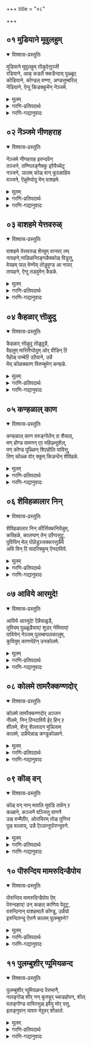 +++
title = "०८"

+++


## ०१ मुडियाने मूवुलहुम्
<details open><summary>विश्वास-प्रस्तुतिः</summary>

मुडियाने मूवुलहुम् तॊऴुदेत्तुञ्जी  
रडियाने, आऴ् कडलै क्कडैन्दाय् पुळ्ळूर्  
कॊडियाने, कॊण्डल् वण्णा, अण्डत्तुम्बरिल्  
नॆडियाने, ऎन्ऱु किडक्कुमॆन् नॆञ्जमे.
</details>

<details><summary>मूलम्</summary>

मुडियाने मूवुलहुम् तॊऴुदेत्तुञ्जी  
रडियाने, आऴ् कडलै क्कडैन्दाय् पुळ्ळूर्  
कॊडियाने, कॊण्डल् वण्णा, अण्डत्तुम्बरिल्  
नॆडियाने, ऎन्ऱु किडक्कुमॆन् नॆञ्जमे.
</details>

<details><summary>गरणि-प्रतिपदार्थः</summary>

मुडियाने = उन्नतवाद किरीटवुळ्ळवने, मू उलहुम् = मूरुलोकगळू, तॊऴुदु एत्तुम् = स्तुतिसि, नमस्करिसुव, शीर् = पवित्रवाद, अडियाने \+ तिरुवडिगळुळ्ळवने, आऴ् कडल् = आळवाद कडलन्नु, कडैन्दाय् = कडॆदवने, पुळ् पुळ् लूर् = गरुडपक्षियन्नु वाहनवागियू, कॊडियाने = ध्वज\(लाञ्छन\)वागियू उळ्ळवने, कॊण्डल् वण्णा = कालमेघद बण्णवुळ्ळवने, अण्डत्तु = ब्रह्माण्डद, उम्बरिन् = देवतॆगळ, नॆडियाने = ऒडॆयने, ऎन्ऱु = ऎन्दु, किडक्कुम् = अनुसन्धिसुत्तिरुवुदु, ऎन् नॆञ्जमे = नन्न मनस्से.
</details>

<details><summary>गरणि-गद्यानुवादः</summary>

उन्नतवाद किरीटवुळ्ळवने, मूरुलोकगळू ऎरगि स्तुतिसुव पवित्रवाद तिरुवडिगळुळ्ळवने, आळवाद कडलन्नु कडॆदवने, गरुडनन्नु वाहनवागियू ध्वजद लाञ्छनवागियू उळ्ळवने, कालमेघद बण्णदवने, ब्रह्माण्डद देवतॆगळिगॆल्ल ऒडॆयने ऎन्दु नन्न मनस्सु \(सदा\) अनुसन्धिसुत्तिरुवुदु. 

ई पाशुरदल्लि आळ्वाररु तम्म मनस्सु भगवन्तनन्नु यावयाव बगॆयल्लि चित्रिसिकॊळ्ळुत्तदॆ ऎन्दु हेळिकॊळ्ळुत्तारॆ. 

“मुडियाने” – तानु सृष्टिसिद सकललोकगळिगू, सकलजीव कोटिगळिगू ताने ऒडॆयनागि, रक्षकनागिरुववनु ऎन्दु तोरिसलु मत्तु तनगॆ सरिसाटिये इल्लवॆम्बुदन्नु सूचिसलु भगवन्तनिगॆ अत्यन्त उन्नतवाद किरीटविदॆयन्तॆ. 

“मूवुलहुम् तॊऴुदेत्तुम्शीर् अडियने” – भगवन्तनु त्रिविक्रमनागि अवतरिसिदाग, अवन तिरुवडिगळु ऎल्ला लोकगळन्नू आवरिसिकॊण्डितष्टॆ. अत्यपरूपवाद आ तिरुवडियन्नु ऎल्लरू पूजिसि, अदक्कॆ ऎरगि भक्ति सूचिसिदरु ऎम्बुदर सूचनॆ इल्लिदॆ. 

“आळ् कडल् कडैन्दाय्” – तानु ऎल्लिगॆ ऎष्टुबेग होगबेकॆन्दु बयसिदरॆ, अल्लिगॆ अष्टे बेग करॆदॊय्यबल्ल सामर्थ्य गरुडनदु. भक्तिसेवॆगळिगॆ आकरनागिरुव अवन हिरिमॆयन्नु जगत्तिगॆ तोरिसलु अवनन्नु तन्न वाहनवागियू, तन्न ध्वजद लाञ्छनवागियू भगवन्तनु स्वीकरिसिद्दानॆ. 

“कॊण्डल् वण्णा” – कार्मुगिलन्तॆ अत्याकर्षकवाद मत्तु औदार्यदिन्द तुम्बितुळुकुवनाद्दरिन्द भगवन्तनन्नु हागॆये सम्बोधिसलागिदॆ. श्रीकृष्णावतारदल्लि गोपियरिगॆ कार्मुगिलु कण्णिगॆ बिद्दकूडले, आवरु अदन्नु श्रीकृष्णनॆन्दे भ्रमिसि परवशवागुत्तिद्दरन्तॆ. 

“अण्डत्तुम्बरिल् नॆडियाने” – ब्रह्माण्डदल्लिरुव ऎल्ला देवतॆगळिगू ऒडॆयनु भगवन्त. \(परमपददल्लिरुव नित्यसूरिगळ ऒडॆयने भगवन्त ऎन्दू इदक्कॆ अर्थमाडुत्तानॆ\). 

आळ्वाररु हेळुत्तारॆ- नन्न मनस्सु भगवन्तनन्नु सर्वेश्वरा, मूरुलोकगळु ऎरगि स्तुतिसुव पवित्र तिरुवडिगळुळ्ळवने, पाल्गडलन्नु कडॆदवने, गरुडवाहनने, गरुड ध्वजने, कार्मुगिलबण्णदवने, ऎन्दु ऎडॆबिडदन्तॆ चिन्तिसुत्तिरुत्तदॆ.
</details>



## ०२ नॆञ्जमे नीणहराह
<details open><summary>विश्वास-प्रस्तुतिः</summary>

नॆञ्जमे नीणहराह इरुन्दवॆन्  
तञ्जने, तण्णिलङ्गैक्कु इऱैयैच्चॆट्र  
नञ्जने, ञालम् कॊळ् वान् कुऱळाहिय  
वञ्जने, ऎन्नुमॆप्पोदु मॆन् वाशहमे.
</details>

<details><summary>मूलम्</summary>

नॆञ्जमे नीणहराह इरुन्दवॆन्  
तञ्जने, तण्णिलङ्गैक्कु इऱैयैच्चॆट्र  
नञ्जने, ञालम् कॊळ् वान् कुऱळाहिय  
वञ्जने, ऎन्नुमॆप्पोदु मॆन् वाशहमे.
</details>

<details><summary>गरणि-प्रतिपदार्थः</summary>

नॆञ्जमे = मनस्सन्ने, नीळ् नहर् आह = विशालवाद नगरवन्नागि, इरुन्द = माडिकॊण्डिरुव, ऎन् = नन्न, तञ्जने = गॆळॆयने, तण् इलङ्गैक्कु = तम्पाद लङ्कॆगॆ, इऱैयै = राजनन्नु, शॆट्र = कॊन्द \(नाशपडिसिद\), नञ्जने = विषसमानने, ञालम् = नॆलवन्नु, कॊळ् वान् = पडॆयुवुदक्कागि, कुऱळ् आहिय = वामनवटुवाद, वञ्जने = वञ्चकने, ऎन्नुम् = ऎन्नुत्तदॆ, ऎपोदुम् = यावागलू, ऎन् वाशहमे = नन्न नालगॆये \(नन्न मातुगळे\). 
</details>

<details><summary>गरणि-गद्यानुवादः</summary>

मनस्सन्ने विशालवाद नगरवन्नागि माडिकॊण्डिरुव नन्न स्नेहितने, \(जॊतॆगारने\) तम्पाद लङ्कॆय राजनन्नु नाशपडिसिद विषद समानने, नॆलवन्नु पडॆदुकॊळ्ळुवुदक्कागि वामनवटुवाद वञ्चकने, ऎन्नुत्तदॆ यावागलू नन्न बायिन्द हॊरबीळुव मातुगळु. 

मनस्सन्ने विशालवाद नगरवन्नागि माडिकॊण्डिरुव नन्न स्नेहितने, \(जॊतॆगारने\), तम्पाद लङ्कॆय राजनन्नु नाशपडिसिद विषद समानने, नॆलवन्नु पडॆदुकॊळ्ळुवुदक्कागि वामन वटुवाद वञ्चकने, ऎन्नुत्तदॆ यावागलू नन्न बायिन्द हॊरबीळुव मातुगळु.

तम्म मनस्सु भगवन्तनन्नु सदा चिन्तिसुत्तिरुवन्तॆ अनुग्रहिसि अदक्कॆ तम्म औदार्यवन्नु तोरिसिद्दारॆन्दु आळ्वाररु इदर हिन्दिन पाशुरदल्लि हेळिदरष्टॆ. ईग, अदे बगॆय औदार्यवन्नु तम्म नालगॆगू तोरिसबेकॆन्दु बेडुत्तारॆ.

आळ्वाररु हेळुत्तारॆ- भगवन्त, नीनु नन्न मनस्सन्ने निन्न विशालवाद परमपदवन्नागि माडिकॊण्डु, अल्लिये, नन्न आत्मनिगॆ अत्यन्त समीपवर्तियागि, निकटवर्तियागि, गॆळॆयनागि इरुवुदु निन्न औदार्यवन्नु सूचिसुत्तदॆ. दुष्टनाद लङ्काधिपतियाद रावणासुरनन्नु नाशपडिसुव विषप्रायनादॆ. यारन्नु याव बगॆयल्लि निग्रहिसबेको, अनुग्रहिसबेको अदु निनगॆ गॊत्तिदॆ. बलिचक्रवर्तियिन्द मूरडि नॆलवन्नु बेडलु नीनु वामन वटुवागि अवन बळिगॆ बन्दु, अदन्नु पडॆद कूडले, त्रिविक्रमनागि बॆळॆदु, अवनन्नु वञ्चिसिदॆयष्टॆ. निन्न ई बगॆय विस्मयकरवाद, अद्भुतवाद, रोमाञ्चकवाद प्रसङ्गगळन्नु नन्न नालगॆ ऎडॆबिडदन्तॆ हेळि आनन्दिसुवन्तॆ औदार्यदिन्द अनुग्रहिसु.
</details>



## ०३ वाशहमे येत्तवरुळ्
<details open><summary>विश्वास-प्रस्तुतिः</summary>

वाशहमे येत्तवरुळ् शॆय्युम् वानवर् तम्  
नायहने,नाळिळन्तिङ्गळैक्कोळ् विडुत्तु,  
वेयहम् पाल् वॆण्णॆय् तॊडुवुण्ड आ नायर्  
तायहने, ऎन्ऱु तडवुमॆन् कैहळे.
</details>

<details><summary>मूलम्</summary>

वाशहमे येत्तवरुळ् शॆय्युम् वानवर् तम्  
नायहने,नाळिळन्तिङ्गळैक्कोळ् विडुत्तु,  
वेयहम् पाल् वॆण्णॆय् तॊडुवुण्ड आ नायर्  
तायहने, ऎन्ऱु तडवुमॆन् कैहळे.
</details>

<details><summary>गरणि-प्रतिपदार्थः</summary>

वाशहमे = मातन्ने, एत्तुम् = स्तुतिसुवुदक्कागि, अरुळ् शॆय्युम् = कृपॆदोरुव, वानवर् तम् = देवतॆगळ, नायहने = ऒडॆयने, नाळ् = हॊसदाद, इळ तिङ्गळ = बालचंरन, कोळ् विडुत्तु = सङ्कटवन्नु बिडिसि, वेय् दहम् = बिदिरिन मनॆगळ, पाल् वॆण्णॆय् = हालुबॆण्नॆयन्नु, तॊडु = कपटदिन्द, उण्ड = उण्डन्थ, आन् = गण्डसे\(बालकरे\), आयर् तायहने = गोवळर रक्षकने, ऎन्ऱु= ऎन्दु, तडवुम् = सवरुवुदु, ऎन् कैहळे = नन्न कैगळे.
</details>

<details><summary>गरणि-गद्यानुवादः</summary>

मातन्नॆ बळसि स्तुतिसुवुदक्कागि कृपॆदोरुव देवतॆगळ ऒडॆयने, ऎळॆय चन्द्रन गोळन्नु बिडिसिदवने, बिदिरिन मनॆगळ हालुबॆण्णॆयन्नु कपटदिन्द उण्ड गण्डने \(बालकने\), गोवळर रक्षकने, ऎन्दु नन्नकैगळु सवरुत्तवॆ \(कट्टुत्तवॆ\). 

हिन्दिन पाशुरदल्लि नालगॆ माडबेकाद कॆलसवन्नुहेळलायितु. इल्लि कैगळु माडुवुदेनु ऎम्बुदन्नु हेळलागुत्तदॆ. 

आळ्वाररु हेळुत्तारॆ- ऎडॆबिडदन्तॆ निन्नन्नु स्तुतिसुवुदे कॆलसवन्नागि माडिकॊण्डिरुव देवतॆगळ ऒडॆयने, चन्द्रनिगॆ तट्टिद क्षयरोगद शापवन्नु निवारिसिद करुणाळुवे, गोकुलदल्लि गॊल्लतियरु कूडिट्टिद्द हालु बॆण्णॆमॊसरुगळन्नु कपटदिन्द उण्डबालकने, देवेन्द्रन कडुकोपद फलवाद बिरुसुमळॆयिन्द इडिय गोवळरन्नू गोवुगळ मन्दॆगळन्नु रक्षिसिदवने, ऎन्दु प्रार्थिसुत्ता नन्न कैगळु आनन्ददिन्द सवरिकॊळ्ळुत्तिरलि.
</details>



## ०४ कैहळार् त्तॊऴुदु
<details open><summary>विश्वास-प्रस्तुतिः</summary>

कैहळार् त्तॊऴुदु तॊळुदुन्नै,  
वैहलुम् मात्तिरैप्पोदुम् ओर् वीडिन् ऱि  
पैहॊळ् पाम्बेऱि उऱैयाने, उन्नै  
मॆय् कॊळक्काण विरुम्बुमॆन् कण्हळे.
</details>

<details><summary>मूलम्</summary>

कैहळार् त्तॊऴुदु तॊळुदुन्नै,  
वैहलुम् मात्तिरैप्पोदुम् ओर् वीडिन् ऱि  
पैहॊळ् पाम्बेऱि उऱैयाने, उन्नै  
मॆय् कॊळक्काण विरुम्बुमॆन् कण्हळे.
</details>

<details><summary>गरणि-प्रतिपदार्थः</summary>

कैहळ् = कैगळिन्द, आर् = परिपूर्णवागि, तॊऴुदु, तॊऴुदु, उन्नै= निन्नन्नु, नमस्करिसि, नमस्करिसि, वैहलुम् = अनुदिनवू, मात्तिरै पॊऴुदुम् = क्षणकालवू, ओर् वीडु इन् ऱि= ऒन्दु स्वल्पवू बिडदन्तॆ, पैकॊळ् = हॆडॆयन्नुळ्ळ, पाम्बु = हावन्नु, एऱि = हत्ति, उऱैयाने निद्रिसुववने, उन्नै = निन्नन्नु, मैय् कॊळ्ळ = सत्यवागि, \(नीनु इरुवन्तॆये निन्न स्वस्वरूपदल्लि\), काण = नोडबेकॆन्दु, विरुम्बुम्= आशिसुत्तवॆ, ऎन् कण् कळे = नन्न कण्णुगळे. 
</details>

<details><summary>गरणि-गद्यानुवादः</summary>

हॆडॆयन्नुळ्ळ हावन्नेरि निद्रिसुववने, निन्नन्नु अनुदिनवू ऒन्दु क्षणकालवन्नू बिडदन्तॆ कैगळिन्द परिपूर्णवागि नमस्करिसि, नमस्करिसि, निन्नन्नु निन्न निजस्वरूपदल्लिये नोडबेकॆन्दु नन्न कण्णुगळु आशिसुत्तवॆ.

आळ्वाररु हेळुत्तारॆ- पाल्गडलल्लि अनन्तशयननागि पवडिसि योग निद्दॆयल्लिरुव सर्वेश्वरने, नन्न कैगळु तम्म कॆलसवन्नु तप्पदॆ नडॆसुत्तिवॆ. अवु अनुदिनवू ऒन्दु क्षणकालवन्नू व्यर्थगॊळिसदन्तॆ, निन्नन्नु नमस्करिसुत्तले इवॆ. आदरॆ, निन्न आ निजस्वरूपवन्नु नीनेनगॆ कृपॆमाडि तोरि, नन्न कण्णुगळिगॆ हब्बवन्नु माडबेकॆम्ब अवुगळ आशॆयन्नु पूर्णगॊळिसु.
</details>



## ०५ कण्हळाल् काण
<details open><summary>विश्वास-प्रस्तुतिः</summary>

कण्हळाल् काण वरुङ्गॊलॆन् ऱा शैयाल्,  
मण् हॊण्ड वामनन् एऱ महिऴ्न्दुशॆल्,  
पण् कॊण्ड पुळ्ळिन् शिऱहॊलि पावित्तु,  
तिण् कॊळ्ळ वोर् क्कूम् किडन्दॆन् शॆविहळे.
</details>

<details><summary>मूलम्</summary>

कण्हळाल् काण वरुङ्गॊलॆन् ऱा शैयाल्,  
मण् हॊण्ड वामनन् एऱ महिऴ्न्दुशॆल्,  
पण् कॊण्ड पुळ्ळिन् शिऱहॊलि पावित्तु,  
तिण् कॊळ्ळ वोर् क्कूम् किडन्दॆन् शॆविहळे.
</details>

<details><summary>गरणि-प्रतिपदार्थः</summary>

कण् हळाल् = कण्णुगळिन्द, काण = नोडलु, वरुम् कॊळ् = बरुवनल्लवे, ऎन्ऱु = आशैयाल् = आशॆयिन्द, मण् कॊण्ड = भूमियन्नु पडॆदुकॊण्ड, वामनन् = वामन मूर्तियु, एऱ = तन्नन्नेरलु, महिऴ्न्दु = आनन्दिसि, शॆल् = \(हारि\) नडॆयुत्तिरलु \(हारिहोगुत्तिरलु\), पण् कॊण्ड = गानवन्नु माडुव, पुळ्ळिन् = गरुडपक्षिय, शिऱकु ऒलि = रॆक्कॆय ध्वनियन्नु, पावित्तु = नॆनॆयुत्त \(स्मरिसिकॊळ्ळुत्ता\), तिण् कॊळ्ळ = समाधानपडलु \(शान्तियन्नु पडॆयलु\), ओर् क्कुम्= प्रयत्निसुत्तवॆ, किडन्दु = परवशवागिद्दुकॊण्डु, ऎन् शॆविहळे = नन्न किविगळे. 
</details>

<details><summary>गरणि-गद्यानुवादः</summary>

कण्णुगळिन्द काणलु \(प्रत्यक्षवागि\) बरुवनल्लवे ऎम्ब आशॆयिन्द, भूमियन्नु पडॆदुकॊण्ड वामनमूर्तियु तन्न मेलॆ एरलु, आनन्दिसि, हारिहोगुव गरुडपक्षिय रॆक्कॆगळिन्द हॊम्मुव गानद ध्वनियन्नु \(नादवन्नु\) स्मरिसिकॊळ्ळुत्ता, नन्न किविगळु परवशगॊण्डु शान्तियन्नु पडॆयलु \(समाधानपडॆयलु\) यत्निसुत्तवॆ. 

इल्लि किविगळु भगवन्नाम सङ्कीर्तनॆयन्नु आलिसुत्ता आनन्दिसुत्ता कालकळॆयबेकॆन्दु हेळलागुत्तिदॆ. 

आळ्वाररु हेळुत्तारॆ- भगवन्तनन्नु अवन निजस्वरूपदल्लिये नोडि नलियबेकॆन्दु आशॆगॊळ्ळुत्तवॆयष्टॆ. स्वामियु भूमियमेलॆ अवतरिसि बन्दद्दु हलवारु बारि. अवुगळल्लॊन्दु अवनु बलिचक्रवर्तिय बळिगॆ मूरडिनॆलवन्नु बेडुवुदक्कागि बन्दद्दु, आग अवनु अप्रतिम सुन्दरनाद वामन वटुवाद. गरुडवाहननागि बलिचक्रवर्तिय यागशालॆगॆ धाविसि बन्द. तन्न स्वामियन्नु हॊत्तु बेगलॆ अल्लिगॆ तरुव गरुडनिगू परमानन्दवायितु. अवन वेगद रॆक्कॆगळिन्द सामवेदद मञ्जुळ गानवु हॊरहॊम्मुत्तित्तु. आ दिव्यगानवन्नु नन्न किविगळु स्मरिसुत्ता, केळुत्ता, आ एकाग्रतॆयल्ले लीनगॊण्डु परवशवागलु यत्निसुत्तवॆ.
</details>



## ०६ शॆविहळालार निन्
<details open><summary>विश्वास-प्रस्तुतिः</summary>

शॆविहळालार निन् कीर्त्तिक्कनियॆन्नुम्,  
कविहळे, कालप्पण् तेन् उऱैप्पत्तुट्रु,  
पुवियिन् मेल् पॊन्नॆडुञ्जक्करत्तुन्नैये  
अवि विन् ऱि यादरिक्कुम् ऎनदाविये.
</details>

<details><summary>मूलम्</summary>

शॆविहळालार निन् कीर्त्तिक्कनियॆन्नुम्,  
कविहळे, कालप्पण् तेन् उऱैप्पत्तुट्रु,  
पुवियिन् मेल् पॊन्नॆडुञ्जक्करत्तुन्नैये  
अवि विन् ऱि यादरिक्कुम् ऎनदाविये.
</details>

<details><summary>गरणि-प्रतिपदार्थः</summary>

शॆविहळ् = किविगळु, आर = पूर्तियागि \(तृप्तिपडुवन्तॆ\), निन् = निन्न, कीर् त्ति कनि ऎन्नुम् = कीर्तिय हण्णु ऎम्ब \(कीर्तिमाधुर्यवॆम्ब\), कविहळे = कवितॆगळे, कालम् = कालक्कॆ, पण् = ऒदगिबरुव \(तक्कन्तॆ\), तेन् = जेनिन, उऱैप्प = तुम्ब स्रविसुत्तिरलु, तुट्रु = \(अवॆल्लवू\) कूडिकॊण्डु, पुवियिन् मेल्= भूमिय मेलॆ, पॊन् = सुन्दरवाद, नॆडु = दॊड्ड, चक्करत्तु = चक्रद, उन्नैये = निन्नन्ने, अऴवु इन् ऱि = ऎडॆबिडान्तॆ, आदरिक्कुम् = आशिसुवुदु \(आदरदिन्द निरीक्षिसुवुदु\), ऎन् दु आविये = नन्न प्राणवे. 
</details>

<details><summary>गरणि-गद्यानुवादः</summary>

किविगळु तृप्तिपडुवन्तॆ निन्न कीर्तिय माधुर्यवॆम्ब कवितॆगळे कालक्कॆ तक्कहागॆ मधुवन्नु तुम्ब स्रविसुत्तिरलु, अवु ऒट्टुगूडि, भूमियमेलॆ सुन्दरवाद दॊड्ड चक्रवन्नुधरिसिरुव निन्नन्ने ऎडॆबिडदन्तॆ नन्न प्राणगळु आदरदिन्द निरीक्षिसुत्तवॆ. 

आळ्वाररु हेळुत्तारॆ- भक्तिपरवशरागि भगवद्भक्तरु तम्म हृदयदिन्द मनसार हॊम्मिसुव विषयवॆल्लवू भगवन्तन कल्याण गुणकीर्तनॆये, कवितॆय रूपदल्लि इवु हॊरबीळुत्तवॆयष्टॆ. किविगळु अदन्नु दिव्यगानवागि एकाग्रतॆयिन्द केळि आनन्दिसुत्तवॆ. भक्तन बेरॆबेरॆ समयगळ बेरॆबेरॆ भावगळिगॆ तक्कन्तॆ, अवनिगॆ दिव्यानन्दवन्नुण्टुमाडुवुदक्कागि, आ भगवत्कीर्तियॆम्ब मधुवु आ कवितॆगळिन्द हरिदु बरुत्तिरुवुदु. ऎल्लवू चक्रायुधधारियाद सर्वेश्वरन गुणगानवॆम्बुदन्नु अरितुकॊण्डु, अवुगळन्नॆल्ला नन्न प्राणगळु आस्वादिसि, आनन्दिसुत्तवॆ.

किविगळु केळिसिकॊळ्ळुव मधुरवाद भगवद्गुणानुभाववन्नु नन्नप्राणगळु आदरदिन्द आस्वादिसि आनन्दिसुत्तवॆ- ऎन्दन्तॆ.
</details>



## ०७ आविये आरमुदे\!
<details open><summary>विश्वास-प्रस्तुतिः</summary>

आविये आरमुदे\! ऎन्नैयाळुडै,  
तूवियम् पुळ्ळूडैयाय्\! शुडर् नेमियाय्\!  
पावियेन् नॆञ्जम् पुलम्बप्पलकालुम्,  
कूवियुम् काणप्पॆऱेन् उनकोलमे.
</details>

<details><summary>मूलम्</summary>

आविये आरमुदे\! ऎन्नैयाळुडै,  
तूवियम् पुळ्ळूडैयाय्\! शुडर् नेमियाय्\!  
पावियेन् नॆञ्जम् पुलम्बप्पलकालुम्,  
कूवियुम् काणप्पॆऱेन् उनकोलमे.
</details>

<details><summary>गरणि-प्रतिपदार्थः</summary>

आविये = नन्न प्राणवे, आर् अमुदे = अपरूपवाद अमृतस्वरूपिये, ऎन्नै = नन्न, आळ् उडै = कैङ्कर्यवन्नुळ्ळवने \(नन्नन्नु किङ्करनन्नागि उळ्ळवने\), तूवि = रॆक्कॆपुक्कगळन्नु, अम् = सुन्दरवाद, पुळुडैयाय् = पक्षियन्नु \(वाहनवागि\) उळ्ळवने, शुडर् = तेजःपूर्णवाद, नेमियाय् = चक्रायुधवुळ्ळवने, पावियेन् = पापियाद नानु, नॆञ्जम् = \(नन्न\) मनस्सु, पुलम्ब, पलकालम् = ऎष्टो कालहलुबिदरू, कूवियुम् = कूगि करॆदरू, काणप्पॆऱेन् = काणलु पडॆयलिल्ल, उनकोलमे = निन्न सुन्दर रूपवन्ने.
</details>

<details><summary>गरणि-गद्यानुवादः</summary>

नन्न प्राणवे, अपरूपवाद अमृतस्वरूपिये, नन्नन्नु किङ्करनन्नागि उळ्ळवने, सुन्दरवाद रॆक्कॆपुक्कगळ गरुडपक्षियन्नु वाहनवागि उळ्ळवने, तेजोमयवाद चक्रायुधवन्नुळ्ळवने ऎन्दु पापियाद नन्न मनस्सु ऎष्टो कालदिन्द कूगुत्त हलुबुत्त इद्दरू, निन्न सुन्दररूपवन्नु काणलु पडॆयलिल्लवल्ल. 

आळ्वाररु हेळुत्तारॆ- सर्वेश्वरा, नन्न मनस्सु हेळुत्तदॆ. “नीने नन्न प्राण. नन्न अपरूपवाद अमृतवे. गरुडवाहन नीनु. नन्नन्नु निन्न दासनन्नागि माडिकॊण्डु कृपॆमाडिद्दी. हॊळॆयुव चक्रायुधवन्नु हिडिदिरुवॆ. निन्न दिव्यसुन्दररूपवन्नु ननगॆ तोरु” – ऎन्दु बगॆबगॆयागि ऎडॆबिडदन्तॆ निन्नन्नु बेडिदरू, हम्बलिसि हलुबिदरू, अङ्गलाचिदरू, निन्न सुन्दरवाद निजस्वरूपवन्नु नानु नोडलिल्लवल्ल ऎन्दु परितपिसुत्तदॆ.
</details>



## ०८ कोलमे तामरैक्कण्णदोर्
<details open><summary>विश्वास-प्रस्तुतिः</summary>

कोलमे तामरैक्कण्णदोर् अञ्जन  
नीलमे, निन् ऱिनदावियै ईर् हिन् ऱ  
शीलमे, शॆन्ऱु शॆल्लादन मुन्निलाम्  
कालमे, उन्नैयॆन्नाळ् कण्डुकॊळ्वने.
</details>

<details><summary>मूलम्</summary>

कोलमे तामरैक्कण्णदोर् अञ्जन  
नीलमे, निन् ऱिनदावियै ईर् हिन् ऱ  
शीलमे, शॆन्ऱु शॆल्लादन मुन्निलाम्  
कालमे, उन्नैयॆन्नाळ् कण्डुकॊळ्वने.
</details>

<details><summary>गरणि-प्रतिपदार्थः</summary>

कोलमे = सौन्दर्यवे, तामरै कण् अदु = आ तावरॆयन्तॆ कण्णुगळु, ओर् = अपरूपवाद, \(साटियिल्लद\) अञ्जनम् नीलमे = अञ्जनद \(काडिगॆय\) बॆट्टद हागॆ नीलवर्णवुळ्ळद्दे, निन्ऱु = नन्नल्लिये इद्दुकॊण्डु ऎनदु आवियै = नन्न प्राणवन्नु \(नन्न आत्मवन्नु\), ईर् किन् ऱ = नॆम्मदिगॊळिसुव, शीलमे = शीलस्वभावने, शॆन्ऱु = शॆल्लादन, मु निलाम् = कळॆद, कळॆयदॆ इरुव \(ईग नडॆयुत्तिरुव\), मुन्दॆ बरुव, कालमे = कालस्वरूपवे, उन्नै = निन्नन्नु, ऎन्नाळ् = याव कालक्कॆ \(यावाग\), कण्डकॊळ्वने = कण्डुकॊळ्ळुवॆनो. 
</details>

<details><summary>गरणि-गद्यानुवादः</summary>

सौन्दर्यवे, आ तावरॆय कण्णुगळु ऒन्दु अपरूपवाद साटियिल्लद काडिगॆय बॆट्टद हागॆ नीलबण्णवुळ्ळद्दे, नन्नल्लिये इद्दुकॊण्डु नन्नप्राणवन्नु \(आत्मवन्नु\) नॆम्मदिगॊळिसुव शीलगुणवे, कळॆद, ईग नडॆयुव, मत्तु मुन्दॆ बरुव कालस्वरूपवे, निन्नन्नु ऎन्दिगॆ \(याव कालक्कॆ\) नानु कण्डुकॊळ्ळुवॆनो\! 

आळ्वाररु हेळुत्तारॆ- स्वामी, सकलसौन्दर्यवू रूपवॆत्तन्तॆ इरुववनु नीनु \(साटियिल्लद दिव्यसुन्दरनु\). निन्न कण्णुगळे साकु. तावरॆ ऎसळिनन्तॆ विशालवागि, काडिगॆय बॆट्टद हागॆ, नीलिय बण्णद बॆट्टद हागॆ इवॆ. नन्न अन्तरङ्गदल्लिये इद्दुकॊण्डु, नन्न आत्मनिगॆ आसरॆकॊडुत्ता \(नॆम्मदि तरुत्ता\) इरुव शीलगुणवुळ्ळवनु नीनु. हिन्दॆ नडॆदुहोद, ईग नडॆयुत्तिरुव, मुन्दॆ नडॆयुव ऎल्ला कालवू \(स्वरूपियू\) नीने. निन्नन्नु नोडबेकॆन्दु अङ्गलाचुत्तिरुव नानु अदॆन्दिगॆ नोडुवॆनो ऎन्दु ननगॆ परितापवुण्टागुत्तदॆ.
</details>



## ०९ कॊळ् वन्
<details open><summary>विश्वास-प्रस्तुतिः</summary>

कॊळ् वन् नान् मावलि मूवडि तावॆन् ऱ  
कळ्वने, कञ्जनै वञ्जित्तु वाणनै  
उळ् वन्मैतीर, ओरायिरम् तोळ् तुणित्त  
पुळ् वल्लाय्, उन्नै ऎञ्ञान्ऱुपॊरुन्दुवने.
</details>

<details><summary>मूलम्</summary>

कॊळ् वन् नान् मावलि मूवडि तावॆन् ऱ  
कळ्वने, कञ्जनै वञ्जित्तु वाणनै  
उळ् वन्मैतीर, ओरायिरम् तोळ् तुणित्त  
पुळ् वल्लाय्, उन्नै ऎञ्ञान्ऱुपॊरुन्दुवने.
</details>

<details><summary>गरणि-प्रतिपदार्थः</summary>

कॊळ्वन्नान् = पडॆयतक्कवनुनानु, मावलि = महाबलिये, मू अडि = मूरु हॆज्जॆगळ नॆलवन्नु, ता = कॊडु, ऎन् ऱ = ऎन्दु हेळिद \(दर्पदिन्द केळिद\), कळ्वने = मायाविये, कञ्जनै= कंसनन्नु, वञ्जित्तु = वञ्चिसि, वाणनै = बाणासुरन, उळ् वन्मै तीर = अवनल्लि अडगिद्द सामर्थ्यवॆल्ल \(दुरहङ्कारवॆल्लवू\) तीरुवन्तॆ, ओर् आयिरम् तोळ् = ऒन्दु साविर तोळुगळन्नु, तुणित्त = तुण्डरिसिद, पुळ् वल्लाय् = गरुडवाहनने, उन्नै = निन्नन्नु, ऎञ्ञान्ऱु = ऎन्दिगॆ, पॊरुन्दुवने = हॊन्दिकॊळ्ळुवॆनो \(सेरिकॊळ्ळुवॆनो\).
</details>

<details><summary>गरणि-गद्यानुवादः</summary>

’पडॆयतक्कवनु नानु, महाबलिये, मूरु हॆज्जॆगळ नॆलवन्नु कॊडु’ ऎन्दु \(दर्पदिन्द\) केळिद मायाविये, कंसनन्नु वञ्चिसिदवने, बाणासुरनल्लि अडगिद्द तनगॆ समानराद समर्थरे इल्ल ऎम्ब दुरहङ्कारवॆल्लवू तीरुवन्तॆ अवन ऒन्दु साविरतोळुगळन्नु तुण्डरिसिद गरुडवाहनने, निन्नन्नु नानु ऎन्दिगॆ सेरिकॊळ्ळुवॆनु? 

“कॊळ्वन् नान् मावलि मूवडिता ऎन् ऱ कळ्वने” – भगवन्तनु महाबलियल्लि तोरिसिद मायावितन इदु. यारु एनन्नु केळिदरू कॊडबल्लॆनॆम्ब ’दानाग्रगण्यनाद’ बलिचक्रवर्तियु तन्न यागगळ मूलकवागिये मूरुलोकगळ ऒडॆतनवन्नु साधिसुववनागिद्द. ई शङ्कॆयन्नु निवारिसलु देवतॆगळिगागि भगवन्तनु वामन वटुवागि अवतरिसिदनु. बलिचक्रवर्तिय यागशालॆगॆ बन्दनु. तनगॆ मूरुहॆज्जॆगळष्टु नॆलवन्नु दानमाडॆन्दु चक्रवर्तियन्नु याचिसिदनु. अदन्नु अवनिन्द पडॆदुकॊण्ड कूडले त्रिविक्रमनागि स्वामियु बॆळॆदनु. तन्नऎरडे हॆज्जॆगळन्नु प्रसरिसि, ऎल्ला लोकगळन्नू अळॆदुकॊण्डुबिट्टनु. मूरनॆय हॆज्जॆयन्निडलु बलियु तन्न तलॆयन्नु तोरिसलु, भगवन्तनु, हागॆये माडि, अवनन्नु परिपूर्णवागि अनुग्रहिसिदनु. भगवन्तन मायावितन वामननागि बन्दु त्रिविक्रमनागि बॆळॆदु तन्न मनोगतवन्नु नडॆसिकॊण्डद्दु. 

“कञ्जनै वञ्जित्तु” – कंसासुरनु तन्न तङ्गियाद देवकियन्नु वसुदेवनिगॆ कॊट्टु अद्दूरियागि मदुवॆमाडि मॆरवणिगॆ नडॆसिदनु. आग केळिद अशरीरवाणि, अवनन्नु देवकिय ऎण्टनॆय गर्भद शिशुकॊल्लुवुदॆम्बुदक्कॆ कॆरळिदनु. तङ्गि मत्तु भावनन्नु सॆरॆयल्लिट्टनु. अवरिगाद ऎल्ला मक्कळन्नू ऒन्दॊन्दागि कॊन्दनु. ऎण्टनॆय गर्भवू बन्तु. हॆरिगॆयू आयितु. ऎष्टॆ ऎच्चरिकॆ वहिसिद्दरू अवनन्नु वञ्चिसि, भगवन्तने श्रीकृष्णनागि जनिसि, अल्लिरदॆ, नन्दगोकुलदल्लि बॆळॆयतॊडगिदनु. हेगो संशयगॊण्डु, ऎल्ला शिशुगळन्नु कॊल्ललु नाना उपायगळन्नु कंसनु नडॆसिदनु. यावुदू फलिसलिल्ल. कडॆगॆ धनुर्यागद नॆपदल्लि अल्लिश्रीकृष्णनन्नु कॊल्लबेकॆन्दु नडॆसिद प्रयत्नगळॆल्लवू विफलगॊण्डवु. परिणामवागि कंसने श्रीकृष्णनिन्द सत्तनु. 

“वाणनै उळ् वन्मैतीर ओरायिरम् तोळ् तुणित्तु” – बाणासुरनु तन्नऒन्दु साविरतोळुगळिन्द शिवताण्डवक्कॆ तक्क हागॆ मृन्दरगादिवाद्यगळन्नु नुडिसि, शिवनन्नु मॆच्चिसि, अवनिन्द अनेक वरगळन्नु पडॆदुकॊण्डनु. तन्न नगरवन्नु तन्नन्नू ऎल्ला बगॆयल्लू रक्षिसबेकॆम्बुदू ऒन्दु वरवागित्तु. अदरन्तॆ, शिवनु तन्न भूतगणगळॊडनॆ अवनिगॆ कावलुगारनादनु. तन्न ई सामर्थ्यक्कॆ ताने उब्बि होद बाणसुर. हीगिरुवल्लि, अवन मगळाद उषॆ ऎम्बवळु तन्न कनसिनल्लि श्रीकृष्णन मॊम्मगनाद अनिरुद्धनन्नु कण्डु मोहिसिदळु. मत्तु तन्न गॆळतिय सहायदिन्द अवनन्नु तन्न अन्तःपुरक्कॆ करॆसिकॊण्डळु. दम्पतिगळागि अवरु कॆलकालसुखवागिद्दरु. विषय हेगो बाणनिगॆ तिळियितु. कोपगॊण्डु अवनु अनिरुद्धनन्नु सॆरॆयल्लिट्टनु. श्रीकृष्णनिगॆ इदु तिळियितु. अवनु तन्न सैन्यदॊडनॆ बाणन नगरवन्नु मुत्तिदनु. शिवन सैन्य अवन मुन्दॆ निल्लदॆ होद्दरिन्द बाणने श्रीकृष्णनन्नु ऎदुरिसबेकायितु. श्रीकृष्णनु अवन तोळुगळन्नु तुण्डरिसुत्ता बन्दनु. कडॆगॆ शिवन भक्तनॆन्दु करुणिसि अवन नाल्कु तोळुगळन्नुळिसिदनु. कृतज्ञतॆयिन्द बाणनु तन्न मगळन्नु अनिरुद्धनिगॆ मदुवॆ माडिकॊट्टु, ऎल्लरन्नू सन्तोषदिन्द हिन्तिरुगिसिदनु. 

आळ्वाररु हेळुत्तारॆ- दानाग्रणियॆन्दु बीगुत्तिद्द बलिचक्रवर्तियन्नु वामननागि परीक्षिसि, त्रिविक्रमनागि तनगॆ कॊट्ट मूरडि नॆलवन्नु पडॆयुव निमित्तदिन्द बलियन्नु अनुग्रहिसिदवने, वञ्चकनाद कंसनन्नु वञ्चनॆयिन्दले सदॆबडिदवने, तनगॆ सरिसाटि समर्थरिल्लवॆम्ब दुरहङ्कारदिन्द बीगुत्तिद्द बाणसुरन साविर तोळुगळन्नु तुण्डरिसिद समर्थने, गरुडवाहनने, निन्नन्नु नानु ऎन्दिगॆ सेरुवॆनो?
</details>



## १० पॊरुन्दिय मामरुदिन्डैपोय
<details open><summary>विश्वास-प्रस्तुतिः</summary>

पॊरुन्दिय मामरुदिन्डैपोय ऎम्  
पॆरुन्दहाय्\! उन् कऴल् काणिय पेदुट्र,  
वरुन्दिनान् वाशहमालै कॊण्डु, उन्नैयो  
इरुन्दिरुन्दु ऎत्तनै कालम् पुलम्बुवने?
</details>

<details><summary>मूलम्</summary>

पॊरुन्दिय मामरुदिन्डैपोय ऎम्  
पॆरुन्दहाय्\! उन् कऴल् काणिय पेदुट्र,  
वरुन्दिनान् वाशहमालै कॊण्डु, उन्नैयो  
इरुन्दिरुन्दु ऎत्तनै कालम् पुलम्बुवने?
</details>

<details><summary>गरणि-प्रतिपदार्थः</summary>

पॊरुन्दिय = दृढवाद, मामरुदिन् इडै = भारि अर्जुन मरगळ नडुवॆ, पोय = नुसुळिद, ऎम् पॆरुम् तहाय् = नन्नु महोपकारिये, उन् = निन्न कऴल् = तिरुवडिगळन्नु, काणिय = काणुवुदक्कागि, पेदु उट्रु = अतिशयवाद आशॆयिन्द \(भ्रमॆयिन्द\) वरुन्दि = व्यथॆपट्टु, नान् = नानु, वाशहम् मालै कॊण्डु = नामावळियन्नु पडॆदुकॊण्डु \(ऎत्तिकॊण्डु\), उन्नैये = निन्नन्ने, इरुन्दु इरुन्दु = ऎडॆबिडदन्तॆ, ऎत्तनै कालम् = ऎष्टु काल, पुलम्बुवने = हलुबुत्तिरलि. 
</details>

<details><summary>गरणि-गद्यानुवादः</summary>

दृढवाद भारि अर्जुन मरगळ नडुवॆ नुसुळिद नन्न महोपकारिये, निन्न तिरुवडिगळन्नु काणुवुदक्कागि अतिशयवाद भ्रमॆ व्यथॆपट्टु नानु \(निन्न\) नामावळियन्नु ऎत्तिकॊण्डु, निन्नन्ने ऎष्टु काल हलबुत्तिरलि? 

“पॊरुन्दिय मा मरुदिनिडै पोय ऎम् पॆरुन्दहाय्” – भगवन्तनु श्रीकृष्णनागि अवतरिसिद हागॆ नडॆद प्रसङ्गविदु. नन्दगोकुलदल्लि बालकृष्णनु बॆळॆयुत्तिद्दाग, अवन चेष्टॆगळन्नु तडॆयलारदॆ तायि यशोदॆयु अवनन्नु ऒन्दु ऒरळिगॆ कट्टि हाकि तन्न कॆलसक्कॆ होदळु. मनॆय मुम्भागदल्लि ऎरडु अवळि अर्जुन मरगळु बॆळॆदु निन्तिद्दवु. बालकृष्णनु मॆल्लमॆल्लगॆ अम्बॆगालिडुत्ता, आ ऒरळन्नू तन्न कडॆगॆ ऎळॆयुव प्रयत्न माडिदाग, आ मरगळु पटपटनॆ मुरिदुबिद्दवु. बहुकालदिन्द मरगळागि निन्तिद्द इब्बरु गन्धर्वरन्नु हीगॆ अवर शापदिन्द बिडिसि, बालकृष्णनु उपकार माडिदनु. इदु कतॆ. 

आळ्वाररु हेळुत्तारॆ- अवळि अर्जुन मरगळागि निन्तिद्द गन्धर्वरन्नु अवर शापदिन्द बिडिसिद महोपकारिये, निन्न तिरुवडिगळन्नु काणबेकॆम्ब महदाशॆयिन्द नानु निन्न नामावळियन्नु ऎडॆबिडदन्तॆ इन्नॆष्टु कालजपिसुत्तिरलि? ऎष्टु काल हीगॆये हम्बलिसुत्तिरलि? 

भगवन्तनन्नु सेरुवुदक्कॆ \(ऒलिसिकॊळ्ळुवुदक्कॆ\) नामजपवॊन्दुसाधन – ऎन्दन्तॆ.
</details>



## ११ पुलम्बुशीर् प्पूमियळन्द
<details open><summary>विश्वास-प्रस्तुतिः</summary>

पुलम्बुशीर् प्पूमियळन्द पॆरुमानै,  
नलङ्गॊळ् शीर् नन् कुरुहूर् च्चाडहोपन्, शॊल्  
वलङ्गॊण्ड वायिरत्तुळ् इवैयु मोर् पत्तु,  
इलङ्गुवान् यावरु मेऱुवर् शॊन्नाले.
</details>

<details><summary>मूलम्</summary>

पुलम्बुशीर् प्पूमियळन्द पॆरुमानै,  
नलङ्गॊळ् शीर् नन् कुरुहूर् च्चाडहोपन्, शॊल्  
वलङ्गॊण्ड वायिरत्तुळ् इवैयु मोर् पत्तु,  
इलङ्गुवान् यावरु मेऱुवर् शॊन्नाले.
</details>

<details><summary>गरणि-प्रतिपदार्थः</summary>

पुलम्बु शीर् = कॊण्डाडुवन्थ कल्याणगुणगळुळ्ळ, पूमि अळन्द = भूमियन्नु अळॆदुकॊण्ड, पॆरुमानै = भगवन्तनन्नु कुरितु, नलम् कॊळ् शीर् = ज्ञान, भक्ति, वैराग्य मॊदलाद गुणस्वभावगळिन्द कूडिद, नन् कुरुहूर् शडहोपन् = ऒळ्ळॆ कुरुहूरिन शठगोपनु \(नम्माळ्वारर\) शॊल् = हेळिद मातुगळाद, वलम् कॊण्ड = जयगळिसबल्ल, आयिरत्तुळ् = ऒन्दु साविरदल्लि, इवैयुम् ओर् पत्तु = ई हत्तन्नु, इलङ्गुम् वान् = तेजोमयवाद परमपदवन्नु, यावरुम् = यारादरू, एऱुवर् = एरुत्तारॆ, शॊन्नाले = हेळिद मात्रक्के. 
</details>

<details><summary>गरणि-गद्यानुवादः</summary>

कॊण्डाडुवन्थ कल्याणगुणगळुळ्ळ, भूमियन्नु अळॆदुकॊण्ड भगवन्तनन्नु कुरितु, ज्ञान, भक्ति, वैराग्यादि गुणस्वभावगळिन्द कूडिद ऒळ्ळॆय कुरुहूरिन शठगोपनु \(नम्माळ्वाररु\) हेळिद मातुगळाद जयगळिसबल्ल ऒन्दु साविरदल्लि ई हत्तन्नु हेळिदरू, यारादरू बॆळगुत्तिरुव परमपदवन्नु एरुत्तारॆ. 

ई तिरुवाय् मॊऴिगॆइदु कडॆय पाशुर. तिरुवाय् मॊऴिय उद्दक्कू आळ्वाररु हेळिरुवुदु भगवद्गुणानुभववन्नु मनुष्यनु पडॆदुकॊळ्ळुव बगॆ हेगॆ ऎम्बुदन्नु. भगवन्तनु नमगॆ कॊट्टिरुव इन्द्रियगळॆल्लवू स्वामियन्नु हॊगळुवुदरल्लिये, अवन गुणगान माडुवुदरल्लिये, अवन सच्चरिरित्रॆयन्नु केळुवुदरल्लिये, अवन दिव्यमङ्गळ स्वरूपवन्नु नोडलु हम्बलिसुवुदरल्लिये \(काल कळॆयबेकॆन्दु\) उपयोगिसबेकॆन्दु तन्न बदुकू सह अदक्कागिये ऎन्दु परिपूर्णवागि नम्बि भाविसबेकु. भगवन्तनन्नु ऒलिसिकॊळ्ळुवुदक्कागि इवॆल्लवू अत्यगत्य. इदक्कॆ कुल, गोत्र, रूप, लिङ्ग मुन्तादवुगळु मुख्यवल्ल. यारु बेकादरू भगवन्तन दिव्यनामावळियन्नु ऎडॆबिडदन्तॆ जपिसुत्ता, अवन विषयदल्लिये तन्न इन्द्रियगळन्नु बळसुत्ता बरुवुदरिन्द, अन्थवरु तेजोमयवाद परमपदवन्नु ऎन्दरॆ भगवन्तन दिव्यानन्दमयवाद साम्राज्यवन्नु साधिसिकॊळ्ळबहुदु. ई तिरुवाय् मॊऴिगॆ इदु फलश्रुति.
</details>
